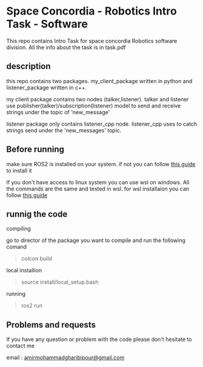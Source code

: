 # Space Concordia - Robotics Intro Task - Software

<p>
  This repo contains Intro Task for space concordia Robotics software division. All the info about the task is in task.pdf
</p>


<h2>description</h2>
<p>this repo contains two packages. my_client_package written in python and listener_package written in c++.</p>


<p>my client package contains two nodes (talker,listener). talker and listener use publisher(talker)/subscription(listener) model to send and receive strings under the topic of 'new_message'</p>

<p>listener package only contains listener_cpp node. listener_cpp uses to catch strings send under the 'new_messages' topic.</p>

<h2>Before running</h2>

<p>make sure ROS2 is installed on your system. if not you can follow <a href="https://docs.ros.org/en/humble/Installation/Ubuntu-Install-Debians.html">this guide</a> to install it</p>

<p>If you don't have access to linux system you can use wsl on windows. All the commands are the same and tested in wsl. for wsl installaion you can follow <a href="https://ubuntu.com/tutorials/install-ubuntu-on-wsl2-on-windows-11-with-gui-support#1-overview">this guide</a></p>




<h2>runnig the code</h2>

<p>compiling</p>
<p>go to director of the package you want to compile and run the following comand</p>

> colcon build


<p>local installion</p>

> source install/local_setup.bash

<p>running</p>

> ros2 run <package> <node>

<h2>Problems and requests</h2>

<p>
  If you have any question or problem with the code please don't hesitate to contact me

  email : amirmohammadgharibipour@gmail.com
</p>
